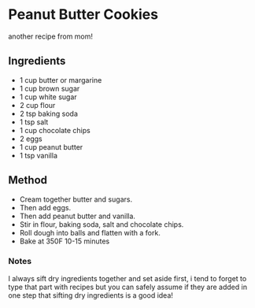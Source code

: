 # Peanut Butter Cookies

another recipe from mom!

## Ingredients

- 1 cup butter or margarine
- 1 cup brown sugar
- 1 cup white sugar
- 2 cup flour
- 2 tsp baking soda
- 1 tsp salt
- 1 cup chocolate chips
- 2 eggs
- 1 cup peanut butter
- 1 tsp vanilla

## Method

- Cream together butter and sugars.
- Then add eggs.
- Then add peanut butter and vanilla.
- Stir in flour, baking soda, salt and chocolate chips.
- Roll dough into balls and flatten with a fork.
- Bake at 350F 10-15 minutes

### Notes

I always sift dry ingredients together and set aside first, i tend to forget to type that part with recipes but you can safely assume if they are added in one step that sifting dry ingredients is a good idea!
